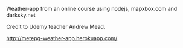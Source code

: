 Weather-app from an online course using nodejs, mapxbox.com and darksky.net

Credit to Udemy teacher Andrew Mead.

http://metepg-weather-app.herokuapp.com/
